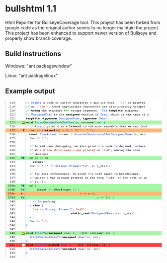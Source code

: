 # bullshtml 1.1
Html Reporter for BullseyeCoverage tool. 
This project has been forked from google code as the original author seems to no longer maintain the project.
This project has been enhanced to support newer version of Bullseye and properly show branch coverage.

## Build instructions

Windows: "ant packagewindow"

Linux: "ant packagelinux"

## Example output

<img src="bullshtml_output.png" />
